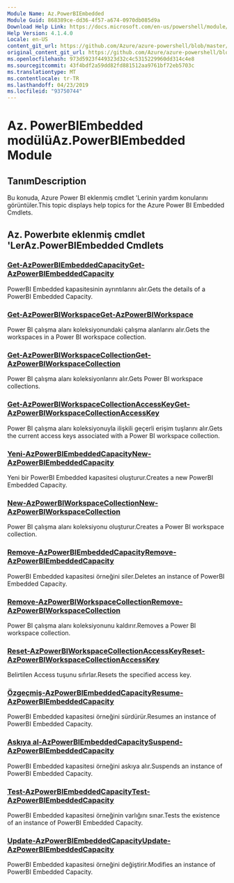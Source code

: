 ```yaml
---
Module Name: Az.PowerBIEmbedded
Module Guid: 868389ce-dd36-4f57-a674-0970db085d9a
Download Help Link: https://docs.microsoft.com/en-us/powershell/module/az.powerbiembedded
Help Version: 4.1.4.0
Locale: en-US
content_git_url: https://github.com/Azure/azure-powershell/blob/master/src/PowerBIEmbedded/PowerBIEmbedded/help/Az.PowerBIEmbedded.md
original_content_git_url: https://github.com/Azure/azure-powershell/blob/master/src/PowerBIEmbedded/PowerBIEmbedded/help/Az.PowerBIEmbedded.md
ms.openlocfilehash: 973d5923f449323d32c4c5315229960dd314c4e8
ms.sourcegitcommit: 43f4bdf2a59dd82fd881512aa9761bf72eb5703c
ms.translationtype: MT
ms.contentlocale: tr-TR
ms.lasthandoff: 04/23/2019
ms.locfileid: "93750744"
---
```

# <span data-ttu-id="cc629-101">Az. PowerBIEmbedded modülü</span><span class="sxs-lookup"><span data-stu-id="cc629-101">Az.PowerBIEmbedded Module</span></span>
## <span data-ttu-id="cc629-102">Tanım</span><span class="sxs-lookup"><span data-stu-id="cc629-102">Description</span></span>
<span data-ttu-id="cc629-103">Bu konuda, Azure Power BI eklenmiş cmdlet 'Lerinin yardım konularını görüntüler.</span><span class="sxs-lookup"><span data-stu-id="cc629-103">This topic displays help topics for the Azure Power BI Embedded Cmdlets.</span></span>

## <span data-ttu-id="cc629-104">Az. Powerbıte eklenmiş cmdlet 'Ler</span><span class="sxs-lookup"><span data-stu-id="cc629-104">Az.PowerBIEmbedded Cmdlets</span></span>
### [<span data-ttu-id="cc629-105">Get-AzPowerBIEmbeddedCapacity</span><span class="sxs-lookup"><span data-stu-id="cc629-105">Get-AzPowerBIEmbeddedCapacity</span></span>](Get-AzPowerBIEmbeddedCapacity.md)
<span data-ttu-id="cc629-106">PowerBI Embedded kapasitesinin ayrıntılarını alır.</span><span class="sxs-lookup"><span data-stu-id="cc629-106">Gets the details of a PowerBI Embedded Capacity.</span></span>

### [<span data-ttu-id="cc629-107">Get-AzPowerBIWorkspace</span><span class="sxs-lookup"><span data-stu-id="cc629-107">Get-AzPowerBIWorkspace</span></span>](Get-AzPowerBIWorkspace.md)
<span data-ttu-id="cc629-108">Power BI çalışma alanı koleksiyonundaki çalışma alanlarını alır.</span><span class="sxs-lookup"><span data-stu-id="cc629-108">Gets the workspaces in a Power BI workspace collection.</span></span>

### [<span data-ttu-id="cc629-109">Get-AzPowerBIWorkspaceCollection</span><span class="sxs-lookup"><span data-stu-id="cc629-109">Get-AzPowerBIWorkspaceCollection</span></span>](Get-AzPowerBIWorkspaceCollection.md)
<span data-ttu-id="cc629-110">Power BI çalışma alanı koleksiyonlarını alır.</span><span class="sxs-lookup"><span data-stu-id="cc629-110">Gets Power BI workspace collections.</span></span>

### [<span data-ttu-id="cc629-111">Get-AzPowerBIWorkspaceCollectionAccessKey</span><span class="sxs-lookup"><span data-stu-id="cc629-111">Get-AzPowerBIWorkspaceCollectionAccessKey</span></span>](Get-AzPowerBIWorkspaceCollectionAccessKey.md)
<span data-ttu-id="cc629-112">Power BI çalışma alanı koleksiyonuyla ilişkili geçerli erişim tuşlarını alır.</span><span class="sxs-lookup"><span data-stu-id="cc629-112">Gets the current access keys associated with a Power BI workspace collection.</span></span>

### [<span data-ttu-id="cc629-113">Yeni-AzPowerBIEmbeddedCapacity</span><span class="sxs-lookup"><span data-stu-id="cc629-113">New-AzPowerBIEmbeddedCapacity</span></span>](New-AzPowerBIEmbeddedCapacity.md)
<span data-ttu-id="cc629-114">Yeni bir PowerBI Embedded kapasitesi oluşturur.</span><span class="sxs-lookup"><span data-stu-id="cc629-114">Creates a new PowerBI Embedded Capacity.</span></span>

### [<span data-ttu-id="cc629-115">New-AzPowerBIWorkspaceCollection</span><span class="sxs-lookup"><span data-stu-id="cc629-115">New-AzPowerBIWorkspaceCollection</span></span>](New-AzPowerBIWorkspaceCollection.md)
<span data-ttu-id="cc629-116">Power BI çalışma alanı koleksiyonu oluşturur.</span><span class="sxs-lookup"><span data-stu-id="cc629-116">Creates a Power BI workspace collection.</span></span>

### [<span data-ttu-id="cc629-117">Remove-AzPowerBIEmbeddedCapacity</span><span class="sxs-lookup"><span data-stu-id="cc629-117">Remove-AzPowerBIEmbeddedCapacity</span></span>](Remove-AzPowerBIEmbeddedCapacity.md)
<span data-ttu-id="cc629-118">PowerBI Embedded kapasitesi örneğini siler.</span><span class="sxs-lookup"><span data-stu-id="cc629-118">Deletes an instance of PowerBI Embedded Capacity.</span></span>

### [<span data-ttu-id="cc629-119">Remove-AzPowerBIWorkspaceCollection</span><span class="sxs-lookup"><span data-stu-id="cc629-119">Remove-AzPowerBIWorkspaceCollection</span></span>](Remove-AzPowerBIWorkspaceCollection.md)
<span data-ttu-id="cc629-120">Power BI çalışma alanı koleksiyonunu kaldırır.</span><span class="sxs-lookup"><span data-stu-id="cc629-120">Removes a Power BI workspace collection.</span></span>

### [<span data-ttu-id="cc629-121">Reset-AzPowerBIWorkspaceCollectionAccessKey</span><span class="sxs-lookup"><span data-stu-id="cc629-121">Reset-AzPowerBIWorkspaceCollectionAccessKey</span></span>](Reset-AzPowerBIWorkspaceCollectionAccessKey.md)
<span data-ttu-id="cc629-122">Belirtilen Access tuşunu sıfırlar.</span><span class="sxs-lookup"><span data-stu-id="cc629-122">Resets the specified access key.</span></span>

### [<span data-ttu-id="cc629-123">Özgeçmiş-AzPowerBIEmbeddedCapacity</span><span class="sxs-lookup"><span data-stu-id="cc629-123">Resume-AzPowerBIEmbeddedCapacity</span></span>](Resume-AzPowerBIEmbeddedCapacity.md)
<span data-ttu-id="cc629-124">PowerBI Embedded kapasitesi örneğini sürdürür.</span><span class="sxs-lookup"><span data-stu-id="cc629-124">Resumes an instance of PowerBI Embedded Capacity.</span></span>

### [<span data-ttu-id="cc629-125">Askıya al-AzPowerBIEmbeddedCapacity</span><span class="sxs-lookup"><span data-stu-id="cc629-125">Suspend-AzPowerBIEmbeddedCapacity</span></span>](Suspend-AzPowerBIEmbeddedCapacity.md)
<span data-ttu-id="cc629-126">PowerBI Embedded kapasitesi örneğini askıya alır.</span><span class="sxs-lookup"><span data-stu-id="cc629-126">Suspends an instance of PowerBI Embedded Capacity.</span></span>

### [<span data-ttu-id="cc629-127">Test-AzPowerBIEmbeddedCapacity</span><span class="sxs-lookup"><span data-stu-id="cc629-127">Test-AzPowerBIEmbeddedCapacity</span></span>](Test-AzPowerBIEmbeddedCapacity.md)
<span data-ttu-id="cc629-128">PowerBI Embedded kapasitesi örneğinin varlığını sınar.</span><span class="sxs-lookup"><span data-stu-id="cc629-128">Tests the existence of an instance of PowerBI Embedded Capacity.</span></span>

### [<span data-ttu-id="cc629-129">Update-AzPowerBIEmbeddedCapacity</span><span class="sxs-lookup"><span data-stu-id="cc629-129">Update-AzPowerBIEmbeddedCapacity</span></span>](Update-AzPowerBIEmbeddedCapacity.md)
<span data-ttu-id="cc629-130">PowerBI Embedded kapasitesi örneğini değiştirir.</span><span class="sxs-lookup"><span data-stu-id="cc629-130">Modifies  an instance of PowerBI Embedded Capacity.</span></span>

